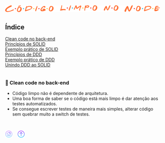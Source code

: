<h1 align="center">
  <img src="../.github/node.png" alt="Código limpo no Node.js">
</h1>

<div id="id00"></div>

## Índice
[Clean code no back-end](#id01)  
[Princípios de SOLID](#id02)  
[Exemplo prático de SOLID](#id03)  
[Princípios de DDD](#id04)  
[Exemplo prático de DDD](#id05)  
[Unindo DDD ao SOLID](#id06)  
<br>

<div id="id01"></div>

### 📌 Clean code no back-end
- Código limpo não é dependente de arquitetura.
- Uma boa forma de saber se o código está mais limpo é dar atenção aos testes automatizados.
- Se consegue escrever testes de maneira mais simples, alterar código sem quebrar muito a switch de testes.
<br>

[![Home](../.github/home.png)](https://github.com/nlnadialigia/clean-code)&nbsp;&nbsp;&nbsp;
[![Início](../.github/arrow.png)](#id00)

<br>

<!--
<div id="id02"></div>

### 📌 Princípios de SOLID
<br>

[![Home](../.github/home.png)](https://github.com/nlnadialigia/clean-code)&nbsp;&nbsp;&nbsp;
[![Início](../.github/arrow.png)](#id00)

<br>

<div id="id03"></div>

### 📌 Exemplo prático de SOLID
<br>

[![Home](../.github/home.png)](https://github.com/nlnadialigia/clean-code)&nbsp;&nbsp;&nbsp;
[![Início](../.github/arrow.png)](#id00)

<br>

<div id="id04"></div>

### 📌 Princípios de DDD
<br>

[![Home](../.github/home.png)](https://github.com/nlnadialigia/clean-code)&nbsp;&nbsp;&nbsp;
[![Início](../.github/arrow.png)](#id00)

<br>

<div id="id05"></div>

### 📌 Exemplo prático de DDD
<br>

[![Home](../.github/home.png)](https://github.com/nlnadialigia/clean-code)&nbsp;&nbsp;&nbsp;
[![Início](../.github/arrow.png)](#id00)

<br>

<div id="id06"></div>

### 📌 Unindo DDD ao SOLID
<br>

[![Home](../.github/home.png)](https://github.com/nlnadialigia/clean-code)&nbsp;&nbsp;&nbsp;
[![Início](../.github/arrow.png)](#id00)

<br>
-->